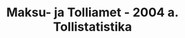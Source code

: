 ---
schema: default
title: Maksu- ja Tolliamet - 2004 a. Tollistatistika
title_en: Tax and Customs Board - Customs statistics for 2004
notes: '<a href=https://www.emta.ee/et/kontaktid-ja-ametist/maksulaekumine-statistika/maksu-ja-tolliameti-avaandmed>Maksu- ja Tolliameti avaandmed</a>. <a href=https://www.emta.ee/et/kontaktid-ja-ametist/avaandmed-maksulaekumine-statistika/tollistatistika>Tollistatistika</a>.'
notes_en: ''
department: ''
category:
  - Majandus ja rahandus
category_en:
  - Economy and Finance
resources:
  - name: 2004. aasta II poolaasta tollistatistika
    url: 'http://www.emta.ee/et/maksulaekumine-statistika/tollistatistika/2004/kaupade-sisse-ja-valjaveo-2004-aasta-ii-poolaasta'
    format: HTML
    interactive: 'True'
  - name: Tollistatistika detsembris 2004
    url: 'http://www.emta.ee/et/maksulaekumine-statistika/tollistatistika/2004/kaupade-sisse-ja-valjaveo-2004-aasta-detsembri'
    format: HTML
    interactive: 'True'
  - name: Tollistatistika novembris 2004
    url: 'http://www.emta.ee/et/maksulaekumine-statistika/tollistatistika/2004/kaupade-sisse-ja-valjaveo-2004-aasta-novembri'
    format: HTML
    interactive: 'True'
  - name: Tollistatistika oktoobris 2004
    url: 'http://www.emta.ee/et/maksulaekumine-statistika/tollistatistika/2004/kaupade-sisse-ja-valjaveo-2004-aasta-oktoobri'
    format: HTML
    interactive: 'True'
  - name: Tollistatistika septembris 2004
    url: 'http://www.emta.ee/et/maksulaekumine-statistika/tollistatistika/2004/kaupade-sisse-ja-valjaveo-2004-aasta-septembri'
    format: HTML
    interactive: 'True'
  - name: Tollistatistika augustis 2004
    url: 'http://www.emta.ee/et/maksulaekumine-statistika/tollistatistika/2004/kaupade-sisse-ja-valjaveo-2004-aasta-augusti'
    format: HTML
    interactive: 'True'
  - name: Tollistatistika juulis 2004
    url: 'http://www.emta.ee/et/maksulaekumine-statistika/tollistatistika/2004/kaupade-sisse-ja-valjaveo-2004-aasta-juuli'
    format: HTML
    interactive: 'True'
  - name: Tollistatistika juunis 2004
    url: 'http://www.emta.ee/et/maksulaekumine-statistika/tollistatistika/2004/kaupade-sisse-ja-valjaveo-2004-aasta-juuni'
    format: HTML
    interactive: 'True'
  - name: Tollistatistika mais 2004
    url: 'http://www.emta.ee/et/maksulaekumine-statistika/tollistatistika/2004/kaupade-sisse-ja-valjaveo-2004-aasta-mai'
    format: HTML
    interactive: 'True'
  - name: Tollistatistika aprillis 2004
    url: 'http://www.emta.ee/et/maksulaekumine-statistika/tollistatistika/2004/kaupade-sisse-ja-valjaveo-2004-aasta-aprilli'
    format: HTML
    interactive: 'True'
  - name: 2004. aasta märtsi ja I kvartali tollistatistika
    url: 'http://www.emta.ee/et/maksulaekumine-statistika/tollistatistika/2004/kaupade-sisse-ja-valjaveo-2004-aasta-martsi-ja-i'
    format: HTML
    interactive: 'True'
  - name: Tollistatistika veebruaris 2004
    url: 'http://www.emta.ee/et/maksulaekumine-statistika/tollistatistika/2004/kaupade-sisse-ja-valjaveo-2004-aasta-veebruari'
    format: HTML
    interactive: 'True'
  - name: Tollistatistika jaanuaris 2004
    url: 'http://www.emta.ee/et/maksulaekumine-statistika/tollistatistika/2004/kaupade-sisse-ja-valjaveo-2004-jaanuari'
    format: HTML
    interactive: 'True'
license: 'https://creativecommons.org/licenses/by-sa/3.0/ee/legalcode'
update_freq: ''
date_issued: 2017/03/18
date_modified: 2019/06/12
organization: Maksu- ja Tolliamet
maintainer_name: EMTA
maintainer_email: emta@emta.ee
maintainer_phone: ''
---